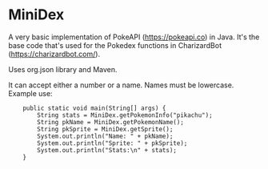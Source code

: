 # MiniDex
A very basic implementation of PokeAPI (https://pokeapi.co) in Java.
It's the base code that's used for the Pokedex functions in CharizardBot (https://charizardbot.com/).

Uses org.json library and Maven.

It can accept either a number or a name.
Names must be lowercase.
Example use:

```
	public static void main(String[] args) {
		String stats = MiniDex.getPokemonInfo("pikachu");
		String pkName = MiniDex.getPokemonName();
		String pkSprite = MiniDex.getSprite();
		System.out.println("Name: " + pkName);
		System.out.println("Sprite: " + pkSprite);
		System.out.println("Stats:\n" + stats);
	}
```
